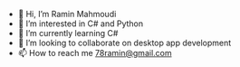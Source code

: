 - 👋 Hi, I’m Ramin Mahmoudi
- 👀 I’m interested in C# and Python
- 🌱 I’m currently learning C#
- 💞️ I’m looking to collaborate on desktop app development
- 📫 How to reach me 78ramin@gmail.com

<!---
RaminMahmoudi/RaminMahmoudi is a ✨ special ✨ repository because its `README.md` (this file) appears on your GitHub profile.
You can click the Preview link to take a look at your changes.
--->
